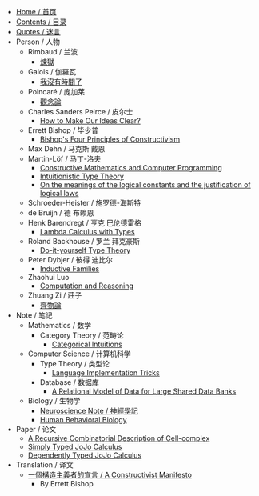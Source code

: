 * [Home / 首页](/home)
* [Contents / 目录](/contents)
* [Quotes / 迷言](/quotes)
* Person / 人物
  * Rimbaud / 兰波
    * [煉獄](/person/rimbaud/煉獄)
  * Galois / 伽羅瓦
    * [我沒有時間了](/person/galois/我沒有時間了)
  * Poincaré / 庞加莱
    * [觀念論](/person/poincaré/觀念論)
  * Charles Sanders Peirce / 皮尔士
    * [How to Make Our Ideas Clear?](/person/charles-sanders-peirce/how-to-make-our-ideas-clear)
  * Errett Bishop / 毕少普
    * [Bishop's Four Principles of Constructivism](/person/errett-bishop/bishop-s-four-principles-of-constructivism)
  * Max Dehn / 马克斯 戴恩
  * Martin-Löf / 马丁-洛夫
    * [Constructive Mathematics and Computer Programming](/person/martin-löf/constructive-mathematics-and-computer-programming)
    * [Intuitionistic Type Theory](/person/martin-löf/intuitionistic-type-theory)
    * [On the meanings of the logical constants and the justification of logical laws](/person/martin-löf/on-the-meanings-of-the-logical-constants-and-the-justification-of-logical-laws)
  * Schroeder-Heister / 施罗德-海斯特
  * de Bruijn / 德 布赖恩
  * Henk Barendregt / 亨克 巴伦德雷格
    * [Lambda Calculus with Types](/person/henk-barendregt/lambda-calculus-with-types)
  * Roland Backhouse / 罗兰 拜克豪斯
    * [Do-it-yourself Type Theory](/person/roland-backhouse/do-it-yourself-type-theory)
  * Peter Dybjer / 彼得 迪比尔
    * [Inductive Families](/person/peter-dybjer/inductive-families)
  * Zhaohui Luo
    * [Computation and Reasoning](/person/zhaohui-luo/computation-and-reasoning)
  * Zhuang Zi / 莊子
    * [齊物論](/person/zhuang-zi/齊物論)
* Note / 笔记
  * Mathematics / 数学
    * Category Theory / 范畴论
      * [Categorical Intuitions](/note/mathematics/category-theory/categorical-intuitions)
  * Computer Science / 计算机科学
    * Type Theory / 类型论
      * [Language Implementation Tricks](/note/computer-science/type-theory/language-implementation-tricks)
    * Database / 数据库
      * [A Relational Model of Data for Large Shared Data Banks](/note/computer-science/database/a-relational-model-of-data-for-large-shared-data-banks)
  * Biology / 生物学
    * [Neuroscience Note / 神經學記](/note/biology/neuroscience-note)
    * [Human Behavioral Biology](/note/biology/human-behavioral-biology)
* Paper / 论文
  * [A Recursive Combinatorial Description of Cell-complex](/paper/a-recursive-combinatorial-description-of-cell-complex)
  * [Simply Typed JoJo Calculus](/paper/simply-typed-jojo-calculus)
  * [Dependently Typed JoJo Calculus](/paper/dependently-typed-jojo-calculus)
* Translation / 译文
  * [一個構造主義者的宣言 / A Constructivist Manifesto](/translation/a-constructivist-manifesto)
    - By Errett Bishop

